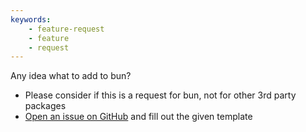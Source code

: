 ```yaml
---
keywords:
    - feature-request
    - feature
    - request
---
```


Any idea what to add to bun?
- Please consider if this is a request for bun, not for other 3rd party packages
- [Open an issue on GitHub](<https://github.com/oven-sh/bun/issues/new?template=2-feature-request.yml>) and fill out the given template

